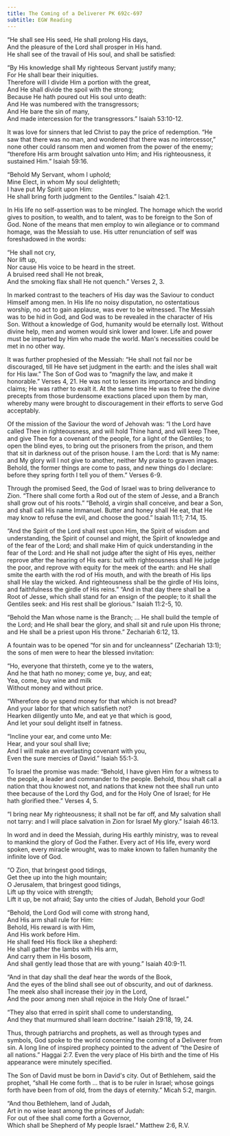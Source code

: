 ```yaml
---
title: The Coming of a Deliverer PK 692c-697
subtitle: EGW Reading
---
```


“He shall see His seed, He shall prolong His days,\
And the pleasure of the Lord shall prosper in His hand.\
He shall see of the travail of His soul, and shall be satisfied:

“By His knowledge shall My righteous Servant justify many;\
For He shall bear their iniquities.\
Therefore will I divide Him a portion with the great,\
And He shall divide the spoil with the strong;\
Because He hath poured out His soul unto death:\
And He was numbered with the transgressors;\
And He bare the sin of many,\
And made intercession for the transgressors.” Isaiah 53:10-12.

It was love for sinners that led Christ to pay the price of redemption. “He saw that there was no man, and wondered that there was no intercessor,” none other could ransom men and women from the power of the enemy; “therefore His arm brought salvation unto Him; and His righteousness, it sustained Him.” Isaiah 59:16.

“Behold My Servant, whom I uphold;\
Mine Elect, in whom My soul delighteth;\
I have put My Spirit upon Him:\
He shall bring forth judgment to the Gentiles.” Isaiah 42:1.

In His life no self-assertion was to be mingled. The homage which the world gives to position, to wealth, and to talent, was to be foreign to the Son of God. None of the means that men employ to win allegiance or to command homage, was the Messiah to use. His utter renunciation of self was foreshadowed in the words:

“He shall not cry,\
Nor lift up,\
Nor cause His voice to be heard in the street.\
A bruised reed shall He not break,\
And the smoking flax shall He not quench.” Verses 2, 3.

In marked contrast to the teachers of His day was the Saviour to conduct Himself among men. In His life no noisy disputation, no ostentatious worship, no act to gain applause, was ever to be witnessed. The Messiah was to be hid in God, and God was to be revealed in the character of His Son. Without a knowledge of God, humanity would be eternally lost. Without divine help, men and women would sink lower and lower. Life and power must be imparted by Him who made the world. Man's necessities could be met in no other way.

It was further prophesied of the Messiah: “He shall not fail nor be discouraged, till He have set judgment in the earth: and the isles shall wait for His law.” The Son of God was to “magnify the law, and make it honorable.” Verses 4, 21. He was not to lessen its importance and binding claims; He was rather to exalt it. At the same time He was to free the divine precepts from those burdensome exactions placed upon them by man, whereby many were brought to discouragement in their efforts to serve God acceptably.

Of the mission of the Saviour the word of Jehovah was: “I the Lord have called Thee in righteousness, and will hold Thine hand, and will keep Thee, and give Thee for a covenant of the people, for a light of the Gentiles; to open the blind eyes, to bring out the prisoners from the prison, and them that sit in darkness out of the prison house. I am the Lord: that is My name: and My glory will I not give to another, neither My praise to graven images. Behold, the former things are come to pass, and new things do I declare: before they spring forth I tell you of them.” Verses 6-9.

Through the promised Seed, the God of Israel was to bring deliverance to Zion. “There shall come forth a Rod out of the stem of Jesse, and a Branch shall grow out of his roots.” “Behold, a virgin shall conceive, and bear a Son, and shall call His name Immanuel. Butter and honey shall He eat, that He may know to refuse the evil, and choose the good.” Isaiah 11:1; 7:14, 15.

“And the Spirit of the Lord shall rest upon Him, the Spirit of wisdom and understanding, the Spirit of counsel and might, the Spirit of knowledge and of the fear of the Lord; and shall make Him of quick understanding in the fear of the Lord: and He shall not judge after the sight of His eyes, neither reprove after the hearing of His ears: but with righteousness shall He judge the poor, and reprove with equity for the meek of the earth: and He shall smite the earth with the rod of His mouth, and with the breath of His lips shall He slay the wicked. And righteousness shall be the girdle of His loins, and faithfulness the girdle of His reins.” “And in that day there shall be a Root of Jesse, which shall stand for an ensign of the people; to it shall the Gentiles seek: and His rest shall be glorious.” Isaiah 11:2-5, 10.

“Behold the Man whose name is the Branch; ... He shall build the temple of the Lord; and He shall bear the glory, and shall sit and rule upon His throne; and He shall be a priest upon His throne.” Zechariah 6:12, 13.

A fountain was to be opened “for sin and for uncleanness” (Zechariah 13:1); the sons of men were to hear the blessed invitation:

“Ho, everyone that thirsteth, come ye to the waters,\
And he that hath no money; come ye, buy, and eat;\
Yea, come, buy wine and milk\
Without money and without price.

“Wherefore do ye spend money for that which is not bread?\
And your labor for that which satisfieth not?\
Hearken diligently unto Me, and eat ye that which is good,\
And let your soul delight itself in fatness.

“Incline your ear, and come unto Me:\
Hear, and your soul shall live;\
And I will make an everlasting covenant with you,\
Even the sure mercies of David.” Isaiah 55:1-3.

To Israel the promise was made: “Behold, I have given Him for a witness to the people, a leader and commander to the people. Behold, thou shalt call a nation that thou knowest not, and nations that knew not thee shall run unto thee because of the Lord thy God, and for the Holy One of Israel; for He hath glorified thee.” Verses 4, 5.

“I bring near My righteousness; it shall not be far off, and My salvation shall not tarry: and I will place salvation in Zion for Israel My glory.” Isaiah 46:13.

In word and in deed the Messiah, during His earthly ministry, was to reveal to mankind the glory of God the Father. Every act of His life, every word spoken, every miracle wrought, was to make known to fallen humanity the infinite love of God.

“O Zion, that bringest good tidings,\
Get thee up into the high mountain;\
O Jerusalem, that bringest good tidings,\
Lift up thy voice with strength;\
Lift it up, be not afraid; Say unto the cities of Judah, Behold your God!

“Behold, the Lord God will come with strong hand,\
And His arm shall rule for Him:\
Behold, His reward is with Him,\
And His work before Him.\
He shall feed His flock like a shepherd:\
He shall gather the lambs with His arm,\
And carry them in His bosom,\
And shall gently lead those that are with young.” Isaiah 40:9-11.

“And in that day shall the deaf hear the words of the Book,\
And the eyes of the blind shall see out of obscurity, and out of darkness.\
The meek also shall increase their joy in the Lord,\
And the poor among men shall rejoice in the Holy One of Israel.”

“They also that erred in spirit shall come to understanding,\
And they that murmured shall learn doctrine.” Isaiah 29:18, 19, 24.

Thus, through patriarchs and prophets, as well as through types and symbols, God spoke to the world concerning the coming of a Deliverer from sin. A long line of inspired prophecy pointed to the advent of “the Desire of all nations.” Haggai 2:7. Even the very place of His birth and the time of His appearance were minutely specified.

The Son of David must be born in David's city. Out of Bethlehem, said the prophet, “shall He come forth ... that is to be ruler in Israel; whose goings forth have been from of old, from the days of eternity.” Micah 5:2, margin.

“And thou Bethlehem, land of Judah,\
Art in no wise least among the princes of Judah:\
For out of thee shall come forth a Governor,\
Which shall be Shepherd of My people Israel.” Matthew 2:6, R.V.